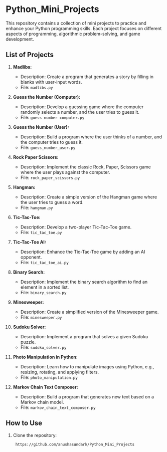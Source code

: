 # Python_Mini_Projects

This repository contains a collection of mini projects to practice and enhance your Python programming skills. Each project focuses on different aspects of programming, algorithmic problem-solving, and game development.

## List of Projects

1. **Madlibs:**
   - Description: Create a program that generates a story by filling in blanks with user-input words.
   - File: `madlibs.py`

2. **Guess the Number (Computer):**
   - Description: Develop a guessing game where the computer randomly selects a number, and the user tries to guess it.
   - File: `guess number computer.py`

3. **Guess the Number (User):**
   - Description: Build a program where the user thinks of a number, and the computer tries to guess it.
   - File: `guess_number_user.py`

4. **Rock Paper Scissors:**
   - Description: Implement the classic Rock, Paper, Scissors game where the user plays against the computer.
   - File: `rock_paper_scissors.py`

5. **Hangman:**
   - Description: Create a simple version of the Hangman game where the user tries to guess a word.
   - File: `hangman.py`

6. **Tic-Tac-Toe:**
   - Description: Develop a two-player Tic-Tac-Toe game.
   - File: `tic_tac_toe.py`

7. **Tic-Tac-Toe AI:**
   - Description: Enhance the Tic-Tac-Toe game by adding an AI opponent.
   - File: `tic_tac_toe_ai.py`

8. **Binary Search:**
   - Description: Implement the binary search algorithm to find an element in a sorted list.
   - File: `binary_search.py`

9. **Minesweeper:**
   - Description: Create a simplified version of the Minesweeper game.
   - File: `minesweeper.py`

10. **Sudoku Solver:**
    - Description: Implement a program that solves a given Sudoku puzzle.
    - File: `sudoku_solver.py`

11. **Photo Manipulation in Python:**
    - Description: Learn how to manipulate images using Python, e.g., resizing, rotating, and applying filters.
    - File: `photo_manipulation.py`

12. **Markov Chain Text Composer:**
    - Description: Build a program that generates new text based on a Markov chain model.
    - File: `markov_chain_text_composer.py`

## How to Use

1. Clone the repository:

   ```bash
    https://github.com/anushasundark/Python_Mini_Projects
